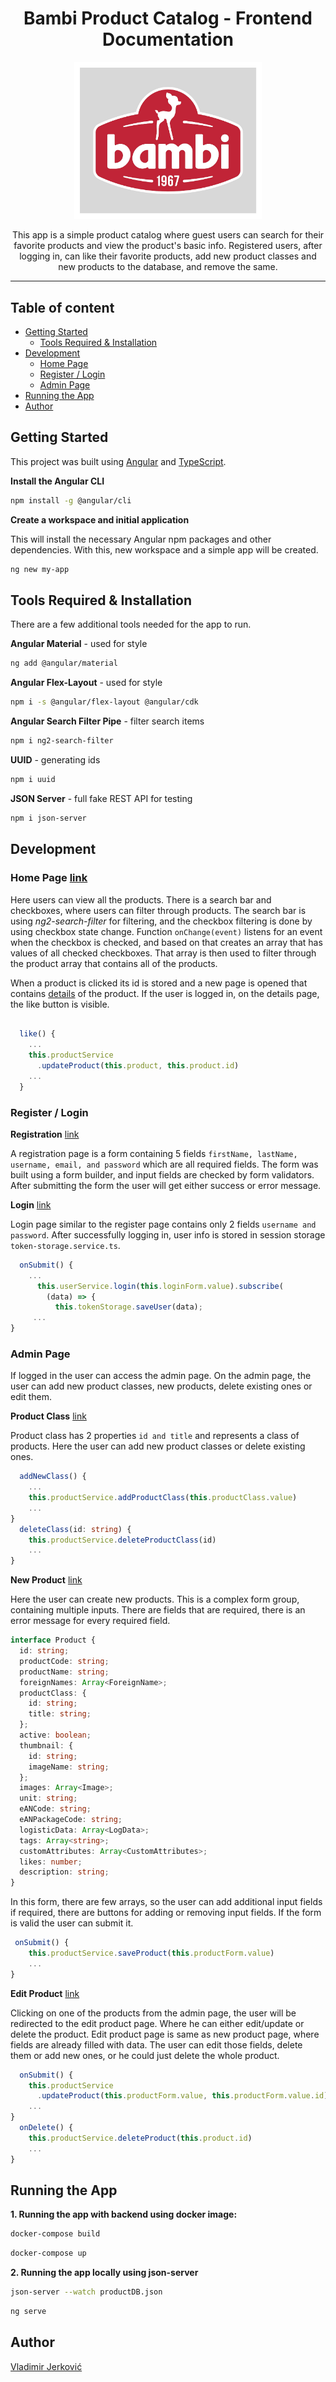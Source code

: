 <h1 align="center">Bambi Product Catalog - Frontend Documentation</h1>
<p align="center"><img src="bambi.jpg" alt="logo" width="300px" /></p>
<p align="center">This app is a simple product catalog where guest users can search for their favorite products and view the product's basic info. Registered users, after logging in, can like their favorite products, add new product classes and new products to the database, and remove the same.</p>

---

## Table of content

- [Getting Started](#getting-started)
  - [Tools Required & Installation](#tools-required)
- [Development](#development)
  - [Home Page](#home)
  - [Register / Login](#auth)
  - [Admin Page](#admin)
- [Running the App](#running-the-app)
- [Author](#author)

## Getting Started<a name="getting-started"></a>

This project was built using [Angular](https://angular.io/) and [TypeScript](https://www.typescriptlang.org/).

**Install the Angular CLI**

```bash
npm install -g @angular/cli
```

**Create a workspace and initial application**

This will install the necessary Angular npm packages and other dependencies. With this, new workspace and a simple app will be created.

```bash
ng new my-app
```

## Tools Required & Installation<a name="tools-required"></a>

There are a few additional tools needed for the app to run.

**Angular Material** - used for style

```bash
ng add @angular/material
```

**Angular Flex-Layout** - used for style

```bash
npm i -s @angular/flex-layout @angular/cdk
```

**Angular Search Filter Pipe** - filter search items

```bash
npm i ng2-search-filter
```

**UUID** - generating ids

```bash
npm i uuid
```

**JSON Server** - full fake REST API for testing

```bash
npm i json-server
```

## Development<a name="development"></a>

### Home Page<a name="home"></a> [link](https://github.com/pstojanovic/Bambi-Letnja-Praksa/tree/master/frontend/src/app/components/home)

Here users can view all the products. There is a search bar and checkboxes, where users can filter through products.
The search bar is using _ng2-search-filter_ for filtering, and the checkbox filtering is done by using checkbox state change. Function `onChange(event)` listens for an event when the checkbox is checked, and based on that creates an array that has values of all checked checkboxes. That array is then used to filter through the product array that contains all of the products.

When a product is clicked its id is stored and a new page is opened that contains [details](https://github.com/pstojanovic/Bambi-Letnja-Praksa/tree/master/frontend/src/app/components/details) of the product. If the user is logged in, on the details page, the like button is visible.

```typescript

  like() {
    ...
    this.productService
      .updateProduct(this.product, this.product.id)
    ...
  }
```

### Register / Login<a name="auth"></a>

**Registration** [link](https://github.com/pstojanovic/Bambi-Letnja-Praksa/tree/master/frontend/src/app/components/auth/register)

A registration page is a form containing 5 fields `firstName, lastName, username, email, and password` which are all required fields. The form was built using a form builder, and input fields are checked by form validators. After submitting the form the user will get either success or error message.

**Login** [link](https://github.com/pstojanovic/Bambi-Letnja-Praksa/tree/master/frontend/src/app/components/auth/login)

Login page similar to the register page contains only 2 fields `username and password`. After successfully logging in, user info is stored in session storage `token-storage.service.ts`.

```typescript
  onSubmit() {
    ...
      this.userService.login(this.loginForm.value).subscribe(
        (data) => {
          this.tokenStorage.saveUser(data);
     ...
}
```

### Admin Page<a name="admin"></a>

If logged in the user can access the admin page. On the admin page, the user can add new product classes, new products, delete existing ones or edit them.

**Product Class** [link](https://github.com/pstojanovic/Bambi-Letnja-Praksa/tree/master/frontend/src/app/components/admin/product-class)

Product class has 2 properties `id and title` and represents a class of products. Here the user can add new product classes or delete existing ones.

```typescript
  addNewClass() {
    ...
    this.productService.addProductClass(this.productClass.value)
    ...
}
  deleteClass(id: string) {
    this.productService.deleteProductClass(id)
    ...
}
```

**New Product** [link](https://github.com/pstojanovic/Bambi-Letnja-Praksa/tree/master/frontend/src/app/components/admin/new-component)

Here the user can create new products. This is a complex form group, containing multiple inputs. There are fields that are required, there is an error message for every required field.

```typescript
interface Product {
  id: string;
  productCode: string;
  productName: string;
  foreignNames: Array<ForeignName>;
  productClass: {
    id: string;
    title: string;
  };
  active: boolean;
  thumbnail: {
    id: string;
    imageName: string;
  };
  images: Array<Image>;
  unit: string;
  eANCode: string;
  eANPackageCode: string;
  logisticData: Array<LogData>;
  tags: Array<string>;
  customAttributes: Array<CustomAttributes>;
  likes: number;
  description: string;
}
```

In this form, there are few arrays, so the user can add additional input fields if required, there are buttons for adding or removing input fields. If the form is valid the user can submit it.

```typescript
 onSubmit() {
    this.productService.saveProduct(this.productForm.value)
    ...
}
```

**Edit Product** [link](https://github.com/pstojanovic/Bambi-Letnja-Praksa/tree/master/frontend/src/app/components/admin/edit-component)

Clicking on one of the products from the admin page, the user will be redirected to the edit product page. Where he can either edit/update or delete the product. Edit product page is same as new product page, where fields are already filled with data. The user can edit those fields, delete them or add new ones, or he could just delete the whole product.

```typescript
  onSubmit() {
    this.productService
      .updateProduct(this.productForm.value, this.productForm.value.id)
    ...
}
  onDelete() {
    this.productService.deleteProduct(this.product.id)
    ...
}
```

## Running the App<a name="running-the-app"></a>

**1. Running the app with backend using docker image:**

```bash
docker-compose build
```

```bash
docker-compose up
```

**2. Running the app locally using json-server**

```bash
json-server --watch productDB.json
```

```bash
ng serve
```

## Author<a name="author"></a>

[Vladimir Jerković](https://github.com/Dreadsyl)
